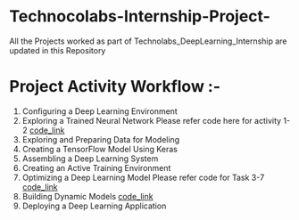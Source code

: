 # Technocolabs-Internship-Project-
All the Projects worked as part of Technolabs_DeepLearning_Internship are updated in this Repository
# Project Activity Workflow :-
1. Configuring a Deep Learning Environment
2. Exploring a Trained Neural Network
Please refer code here for activity 1- 2 [code_link](https://github.com/souramrakesh/Technocolabs-Internship-Project-/tree/main/MINIST_Task/Technocolab_Task1_and_Task2_MNIST.ipynb)
3. Exploring and Preparing Data for Modeling
4. Creating a TensorFlow Model Using Keras
5. Assembling a Deep Learning System
6. Creating an Active Training Environment
7. Optimizing a Deep Learning Model
Please refer code for Task 3-7 [code_link](https://github.com/souramrakesh/Technocolabs-Internship-Project-/blob/main/Bitcoin_Task/Bitcoin_Task-3_to_Task_7.ipynb)
8. Building Dynamic Models [code_link](https://github.com/souramrakesh/Technocolabs-Internship-Project-/tree/main/Bitcoin/Deployment/Deployment_Task_8.ipynb)
9. Deploying a Deep Learning Application
